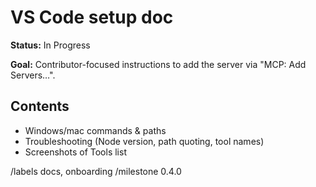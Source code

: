 # VS Code setup doc

**Status:** In Progress

**Goal:** Contributor-focused instructions to add the server via "MCP: Add Servers…".

## Contents

- Windows/mac commands & paths
- Troubleshooting (Node version, path quoting, tool names)
- Screenshots of Tools list

/labels docs, onboarding
/milestone 0.4.0
